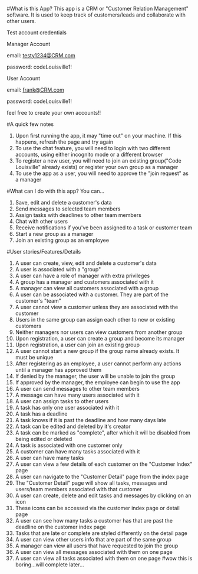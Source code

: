 #What is this App?
This app is a CRM or "Customer Relation Management" software. It is used to keep track of customers/leads and collaborate with other users.

Test account credentials

Manager Account

email: testy1234@CRM.com

password: codeLouisville1!


User Account

email: frank@CRM.com

password: codeLouisville1!

feel free to create your own accounts!!

#A quick few notes
1. Upon first running the app, it may "time out" on your machine. If this happens, refresh the page and try again
2. To use the chat feature, you will need to login with two different accounts, using either incognito mode or a different browser
3. To register a new user, you will need to join an existing group("Code Louisville" already exists) or register your own group as a manager
4. To use the app as a user, you will need to approve the "join request" as a manager

#What can I do with this app? You can...
1. Save, edit and delete a customer's data
2. Send messages to selected team members
3. Assign tasks with deadlines to other team members
4. Chat with other users
5. Receive notifications if you've been assigned to a task or customer team
6. Start a new group as a manager
7. Join an existing group as an employee

#User stories/Features/Details
1. A user can create, view, edit and delete a customer's data
2. A user is associated with a "group"
3. A user can have a role of manager with extra privileges
4. A group has a manager and customers associated with it
5. A manager can view all customers associated with a group
6. A user can be associated with a customer. They are part of the customer's "team"
7. A user cannot view a customer unless they are associated with the customer
8. Users in the same group can assign each other to new or existing customers
9. Neither managers nor users can view customers from another group
10. Upon registration, a user can create a group and become its manager
11. Upon registration, a user can join an existing group
12. A user cannot start a new group if the group name already exists. It must be unique
13. After registering as an employee, a user cannot perform any actions until a manager has approved them
14. If denied by the manager, the user will be unable to join the group
15. If approved by the manager, the employee can begin to use the app
16. A user can send messages to other team members
17. A message can have many users associated with it 
17. A user can assign tasks to other users
17. A task has only one user associated with it
18. A task has a deadline 
19. A task knows if it is past the deadline and how many days late
20. A task can be edited and deleted by it's creator
21. A task can be marked as "complete", after which it will be disabled from being edited or deleted
22. A task is associated with one customer only
23. A customer can have many tasks associated with it
23. A user can have many tasks
24. A user can view a few details of each customer on the "Customer Index" page
25. A user can navigate to the "Customer Detail" page from the index page
26. The "Customer Detail" page will show all tasks, messages and users/team members associated with that customer
27. A user can create, delete and edit tasks and messages by clicking on an icon
28. These icons can be accessed via the customer index page or detail page
29. A user can see how many tasks a customer has that are past the deadline on the customer index page
30. Tasks that are late or complete are styled differently on the detail page
31. A user can view other users info that are part of the same group
32. A manager can view all users that have requested to join the group
33. A user can view all messages associated with them on one page
34. A user can view all tasks associated with them on one page
#wow this is boring...will complete later...






























